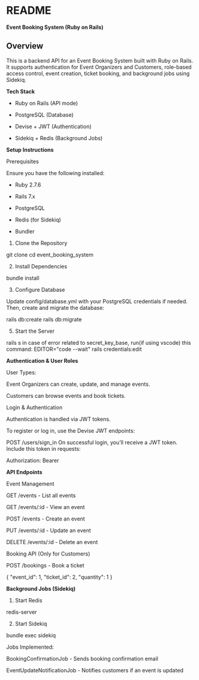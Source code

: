 # README

**Event Booking System (Ruby on Rails)**

## Overview

This is a backend API for an Event Booking System built with Ruby on Rails. It supports authentication for Event Organizers and Customers, role-based access control, event creation, ticket booking, and background jobs using Sidekiq.

**Tech Stack**

  * Ruby on Rails (API mode)
  
  * PostgreSQL (Database)
  
  * Devise + JWT (Authentication)
  
  *  Sidekiq + Redis (Background Jobs)
  


**Setup Instructions**

Prerequisites

Ensure you have the following installed:

 * Ruby 2.7.6
  
 * Rails 7.x
  
 * PostgreSQL
  
 * Redis (for Sidekiq)
  
 * Bundler

1. Clone the Repository

  git clone 
  cd event_booking_system

2. Install Dependencies

  bundle install

3. Configure Database

  Update config/database.yml with your PostgreSQL credentials if needed.
  Then, create and migrate the database:

  rails db:create
  rails db:migrate


5. Start the Server

  rails s
  in case of error related to secret_key_base, run(if using vscode) this command: EDITOR="code --wait" rails credentials:edit



**Authentication & User Roles**

User Types:

  Event Organizers can create, update, and manage events.
  
  Customers can browse events and book tickets.

Login & Authentication

  Authentication is handled via JWT tokens.
  
  To register or log in, use the Devise JWT endpoints:

  POST /users/sign_in 
  On successful login, you’ll receive a JWT token. Include this token in requests:
  
  Authorization: Bearer <token>

**API Endpoints**

Event Management 
  
  GET /events - List all events
  
  GET /events/:id - View an event
  
  POST /events - Create an event
  
  PUT /events/:id - Update an event
  
  DELETE /events/:id - Delete an event
  
  Booking API (Only for Customers)
  
  POST /bookings - Book a ticket
  
  {
    "event_id": 1,
    "ticket_id": 2,
    "quantity": 1
  }

**Background Jobs (Sidekiq)**

1. Start Redis

  redis-server

2. Start Sidekiq

  bundle exec sidekiq

Jobs Implemented:
  
  BookingConfirmationJob - Sends booking confirmation email
  
  EventUpdateNotificationJob - Notifies customers if an event is updated
